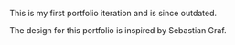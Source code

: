 This is my first portfolio iteration and is since outdated.

The design for this portfolio is inspired by Sebastian Graf.

